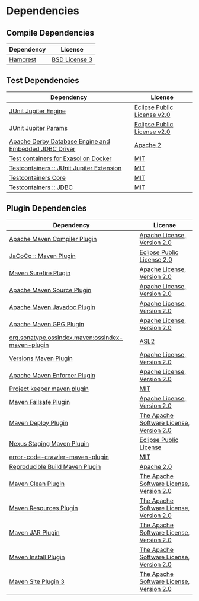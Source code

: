 <!-- @formatter:off -->
# Dependencies

## Compile Dependencies

| Dependency    | License            |
| ------------- | ------------------ |
| [Hamcrest][0] | [BSD License 3][1] |

## Test Dependencies

| Dependency                                                 | License                          |
| ---------------------------------------------------------- | -------------------------------- |
| [JUnit Jupiter Engine][2]                                  | [Eclipse Public License v2.0][3] |
| [JUnit Jupiter Params][2]                                  | [Eclipse Public License v2.0][3] |
| [Apache Derby Database Engine and Embedded JDBC Driver][6] | [Apache 2][7]                    |
| [Test containers for Exasol on Docker][8]                  | [MIT][9]                         |
| [Testcontainers :: JUnit Jupiter Extension][10]            | [MIT][11]                        |
| [Testcontainers Core][10]                                  | [MIT][11]                        |
| [Testcontainers :: JDBC][10]                               | [MIT][11]                        |

## Plugin Dependencies

| Dependency                                              | License                                       |
| ------------------------------------------------------- | --------------------------------------------- |
| [Apache Maven Compiler Plugin][16]                      | [Apache License, Version 2.0][17]             |
| [JaCoCo :: Maven Plugin][18]                            | [Eclipse Public License 2.0][19]              |
| [Maven Surefire Plugin][20]                             | [Apache License, Version 2.0][17]             |
| [Apache Maven Source Plugin][22]                        | [Apache License, Version 2.0][17]             |
| [Apache Maven Javadoc Plugin][24]                       | [Apache License, Version 2.0][17]             |
| [Apache Maven GPG Plugin][26]                           | [Apache License, Version 2.0][7]              |
| [org.sonatype.ossindex.maven:ossindex-maven-plugin][28] | [ASL2][7]                                     |
| [Versions Maven Plugin][30]                             | [Apache License, Version 2.0][17]             |
| [Apache Maven Enforcer Plugin][32]                      | [Apache License, Version 2.0][17]             |
| [Project keeper maven plugin][34]                       | [MIT][9]                                      |
| [Maven Failsafe Plugin][36]                             | [Apache License, Version 2.0][17]             |
| [Maven Deploy Plugin][38]                               | [The Apache Software License, Version 2.0][7] |
| [Nexus Staging Maven Plugin][40]                        | [Eclipse Public License][41]                  |
| [error-code-crawler-maven-plugin][42]                   | [MIT][9]                                      |
| [Reproducible Build Maven Plugin][44]                   | [Apache 2.0][7]                               |
| [Maven Clean Plugin][46]                                | [The Apache Software License, Version 2.0][7] |
| [Maven Resources Plugin][48]                            | [The Apache Software License, Version 2.0][7] |
| [Maven JAR Plugin][50]                                  | [The Apache Software License, Version 2.0][7] |
| [Maven Install Plugin][52]                              | [The Apache Software License, Version 2.0][7] |
| [Maven Site Plugin 3][54]                               | [The Apache Software License, Version 2.0][7] |

[18]: https://www.eclemma.org/jacoco/index.html
[34]: https://github.com/exasol/project-keeper-maven-plugin
[7]: http://www.apache.org/licenses/LICENSE-2.0.txt
[20]: https://maven.apache.org/surefire/maven-surefire-plugin/
[40]: http://www.sonatype.com/public-parent/nexus-maven-plugins/nexus-staging/nexus-staging-maven-plugin/
[46]: http://maven.apache.org/plugins/maven-clean-plugin/
[6]: http://db.apache.org/derby/
[9]: https://opensource.org/licenses/MIT
[36]: https://maven.apache.org/surefire/maven-failsafe-plugin/
[30]: http://www.mojohaus.org/versions-maven-plugin/
[1]: http://opensource.org/licenses/BSD-3-Clause
[16]: https://maven.apache.org/plugins/maven-compiler-plugin/
[11]: http://opensource.org/licenses/MIT
[26]: http://maven.apache.org/plugins/maven-gpg-plugin/
[19]: https://www.eclipse.org/legal/epl-2.0/
[41]: http://www.eclipse.org/legal/epl-v10.html
[8]: https://github.com/exasol/exasol-testcontainers
[44]: http://zlika.github.io/reproducible-build-maven-plugin
[50]: http://maven.apache.org/plugins/maven-jar-plugin/
[17]: https://www.apache.org/licenses/LICENSE-2.0.txt
[32]: https://maven.apache.org/enforcer/maven-enforcer-plugin/
[3]: https://www.eclipse.org/legal/epl-v20.html
[52]: http://maven.apache.org/plugins/maven-install-plugin/
[2]: https://junit.org/junit5/
[28]: https://sonatype.github.io/ossindex-maven/maven-plugin/
[10]: https://testcontainers.org
[22]: https://maven.apache.org/plugins/maven-source-plugin/
[0]: http://hamcrest.org/JavaHamcrest/
[38]: http://maven.apache.org/plugins/maven-deploy-plugin/
[54]: http://maven.apache.org/plugins/maven-site-plugin/
[48]: http://maven.apache.org/plugins/maven-resources-plugin/
[24]: https://maven.apache.org/plugins/maven-javadoc-plugin/
[42]: https://github.com/exasol/error-code-crawler-maven-plugin
